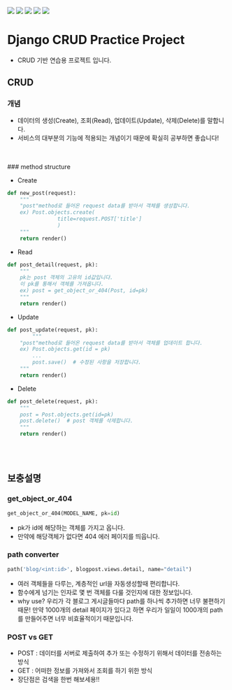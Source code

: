 ![](https://img.shields.io/badge/django-3.2.2-green)
![](https://img.shields.io/badge/HTML-pink)
![](https://img.shields.io/badge/CSS-blue)
![](https://img.shields.io/badge/JS-yellow)
![](https://img.shields.io/badge/Pillow-8.2.0-red)

# Django CRUD Practice Project
- CRUD 기반 연습용 프로젝트 입니다.

## CRUD
### 개념
- 데이터의 생성(Create), 조회(Read), 업데이트(Update), 삭제(Delete)를 말합니다.
- 서비스의 대부분의 기능에 적용되는 개념이기 때문에 확실히 공부하면 좋습니다!
<br/>
<br/>
### method structure

- Create
```python
def new_post(request):
    """
    "post"method로 들어온 request data를 받아서 객체를 생성합니다.
    ex) Post.objects.create(
                title=request.POST['title']
                )
    """
    return render()
```
- Read
```python
def post_detail(request, pk):
    """
    pk는 post 객체의 고유의 id값입니다.
    이 pk를 통해서 객체를 가져옵니다.
    ex) post = get_object_or_404(Post, id=pk)
    """
    return render()
```
- Update
```python
def post_update(request, pk):
        """
    "post"method로 들어온 request data를 받아서 객체를 업데이트 합니다.
    ex) Post.objects.get(id = pk)
        ...
        post.save()  # 수정된 사항을 저장합니다.        
    """
    return render()
```
- Delete
```python
def post_delete(request, pk):
    """
    post = Post.objects.get(id=pk)
    post.delete()  # post 객체를 삭제합니다.
    """
    return render()
```
<br/>
<br/>

## 보충설명
### get_object_or_404
```python
get_object_or_404(MODEL_NAME, pk=id)
```
- pk가 id에 해당하는 객체를 가지고 옵니다.<br>
- 만약에 해당객체가 없다면 404 에러 페이지를 띄웁니다.

### path converter
```python
path('blog/<int:id>', blogpost.views.detail, name="detail")
```
- 여러 객체들을 다루는, 계층적인 url을 자동생성할때 편리합니다.
- 함수에게 넘기는 인자로 몇 번 객체를 다룰 것인지에 대한 정보입니다.
- why use? 우리가 각 블로그 게시글들마다 path를 하나씩 추가하면 너무 불편하기 때문!
만약 1000개의 detail 페이지가 있다고 하면 우리가 일일이 1000개의 path를 만들어주면 너무 비효율적이기 때문입니다.

### POST vs GET
- POST : 데이터를 서버로 제출하여 추가 또는 수정하기 위해서 데이터를 전송하는 방식
- GET : 어떠한 정보를 가져와서 조회를 하기 위한 방식
- 장단점은 검색을 한번 해보세용!!




